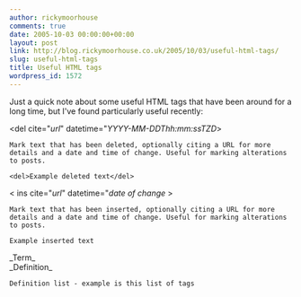 ```yaml
---
author: rickymoorhouse
comments: true
date: 2005-10-03 00:00:00+00:00
layout: post
link: http://blog.rickymoorhouse.co.uk/2005/10/03/useful-html-tags/
slug: useful-html-tags
title: Useful HTML tags
wordpress_id: 1572
---
```


Just a quick note about some useful HTML tags that have been around for a long time, but I've found particularly useful recently:





<del cite="_url_" datetime="_YYYY-MM-DDThh:mm:ssTZD_>

    Mark text that has been deleted, optionally citing a URL for more details and a date and time of change. Useful for marking alterations to posts.

    <del>Example deleted text</del>

< ins cite="_url_" datetime="_date of change_ >

    Mark text that has been inserted, optionally citing a URL for more details and a date and time of change. Useful for marking alterations to posts.

    Example inserted text

<dl><dt>_Term_</dt><dt>_Definition_</dt> </dl>

    Definition list - example is this list of tags


